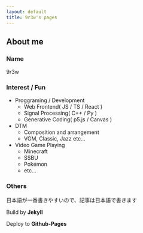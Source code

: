 ```yaml
---
layout: default
title: 9r3w's pages
---
```


## About me

### Name

9r3w

### Interest / Fun

- Proggraming / Development
  - Web Frontend( JS / TS / React )
  - Signal Processing( C++ / Py )
  - Generative Coding( p5.js / Canvas )
- DTM
  - Composition and arrangement
  - VGM, Classic, Jazz etc…
- Video Game Playing
  - Minecraft
  - SSBU
  - Pokémon
  - etc…

### Others

日本語が一番書きやすいので、記事は日本語で書きます

Build by **Jekyll**

Deploy to **Github-Pages**
